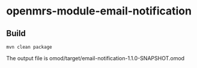 # openmrs-module-email-notification

## Build

```mvn clean package```

The output file is omod/target/email-notification-1.1.0-SNAPSHOT.omod